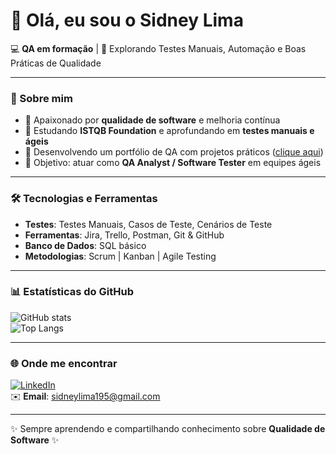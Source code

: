 # 👋 Olá, eu sou o Sidney Lima  

💻 **QA em formação** | 🎯 Explorando Testes Manuais, Automação e Boas Práticas de Qualidade  

---

### 🚀 Sobre mim
- 🔎 Apaixonado por **qualidade de software** e melhoria contínua  
- 🌱 Estudando **ISTQB Foundation** e aprofundando em **testes manuais e ágeis**  
- 📂 Desenvolvendo um portfólio de QA com projetos práticos ([clique aqui](https://github.com/sidney-lima))  
- 🎯 Objetivo: atuar como **QA Analyst / Software Tester** em equipes ágeis  

---

### 🛠️ Tecnologias e Ferramentas
- **Testes**: Testes Manuais, Casos de Teste, Cenários de Teste  
- **Ferramentas**: Jira, Trello, Postman, Git & GitHub  
- **Banco de Dados**: SQL básico  
- **Metodologias**: Scrum | Kanban | Agile Testing  

---

### 📊 Estatísticas do GitHub
![GitHub stats](https://github-readme-stats.vercel.app/api?username=sidney-lima&show_icons=true&theme=tokyonight)  
![Top Langs](https://github-readme-stats.vercel.app/api/top-langs/?username=sidney-lima&layout=compact&theme=tokyonight)  

---

### 🌐 Onde me encontrar
[![LinkedIn](https://img.shields.io/badge/LinkedIn-blue?logo=linkedin&logoColor=white)](https://www.linkedin.com/in/sidney-lima-696449283/)  
✉️ **Email**: sidneylima195@gmail.com  

---
✨ Sempre aprendendo e compartilhando conhecimento sobre **Qualidade de Software** ✨

